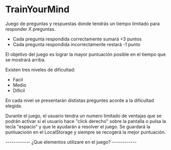 # TrainYourMind

Juego de preguntas y respuestas donde tendrás un tiempo limitado para responder X preguntas.

* Cada pregunta respondida correctamente sumará +3 puntos
* Cada pregunta respondida incorrectamente restará -1 punto

El objetivo del juego es lograr la mayor puntuación posible en el tiempo que se mostrará arriba.

Existen tres niveles de dificultad: 

* Facil
* Medio
* Dificil

En cada nivel se presentarán dististas preguntes acorde a la dificultad elegida.

Durante el juego, el usuario tendra un numero limitado de ventajas que se podrán activar si el usuario hace "click derecho" sobre la pantalla o pulsa la tecla "espacio" y que le ayudarán a resolver el juego. Se guardará la puntuacioón en el LocalStorage y siempre se recogerá la mejor puntuación.

------------ ¿Que elementos utilizare en el juego? ------------
